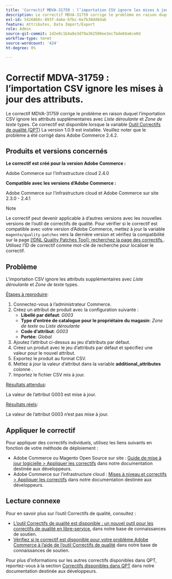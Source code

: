 ```yaml
---
title: 'Correctif MDVA-31759 : l’importation CSV ignore les mises à jour des attributs'
description: Le correctif MDVA-31759 corrige le problème en raison duquel l’importation CSV ignorait les attributs supplémentaires avec les types *Liste déroulante* et *Zone de texte*. Ce correctif est disponible lorsque l’[outil de correctifs de qualité (QPT)](/help/announcements/adobe-commerce-announcements/magento-quality-patches-released-new-tool-to-self-serve-quality-patches.md) 1.0.9 est installé. Veuillez noter que le problème a été corrigé dans Adobe Commerce 2.4.2.
exl-id: 5426866c-893f-4abe-bfbc-6e7b30dd8dab
feature: Attributes, Data Import/Export
role: Admin
source-git-commit: 1d2e0c1b4a8e3d79a362500ee3ec7bde84a6ce0d
workflow-type: tm+mt
source-wordcount: '424'
ht-degree: 0%

---
```


# Correctif MDVA-31759 : l’importation CSV ignore les mises à jour des attributs.

Le correctif MDVA-31759 corrige le problème en raison duquel l’importation CSV ignore les attributs supplémentaires avec *Liste déroulante* et *Zone de texte* types. Ce correctif est disponible lorsque la variable [Outil Correctifs de qualité (QPT)](/help/announcements/adobe-commerce-announcements/magento-quality-patches-released-new-tool-to-self-serve-quality-patches.md) La version 1.0.9 est installée. Veuillez noter que le problème a été corrigé dans Adobe Commerce 2.4.2.

## Produits et versions concernés

**Le correctif est créé pour la version Adobe Commerce :**

Adobe Commerce sur l’infrastructure cloud 2.4.0

**Compatible avec les versions d’Adobe Commerce :**

Adobe Commerce sur l’infrastructure cloud et Adobe Commerce sur site 2.3.0 - 2.4.1

>[!NOTE]
>
>Le correctif peut devenir applicable à d’autres versions avec les nouvelles versions de l’outil de correctifs de qualité. Pour vérifier si le correctif est compatible avec votre version d’Adobe Commerce, mettez à jour la variable `magento/quality-patches` vers la dernière version et vérifiez la compatibilité sur la page [[!DNL Quality Patches Tool]: recherchez la page des correctifs.](https://devdocs.magento.com/quality-patches/tool.html#patch-grid). Utilisez l’ID de correctif comme mot-clé de recherche pour localiser le correctif.

## Problème

L’importation CSV ignore les attributs supplémentaires avec *Liste déroulante* et *Zone de texte* types.

<u>Étapes à reproduire</u>:

1. Connectez-vous à l’administrateur Commerce.
1. Créez un attribut de produit avec la configuration suivante :
   * **Libellé par défaut**: *G003*
   * **Type d’entrée de catalogue pour le propriétaire du magasin**: *Zone de texte* ou *Liste déroulante*
   * **Code d’attribut**: *G003*
   * **Portée**: *Global*
1. Ajoutez l’attribut ci-dessus au jeu d’attributs par défaut.
1. Créez un produit avec le jeu d’attributs par défaut et spécifiez une valeur pour le nouvel attribut.
1. Exportez le produit au format CSV.
1. Mettez à jour la valeur d’attribut dans la variable **additional\_attributes** colonne .
1. Importez le fichier CSV mis à jour.

<u>Résultats attendus</u>:

La valeur de l’attribut G003 est mise à jour.

<u>Résultats réels</u>:

La valeur de l’attribut G003 n’est pas mise à jour.

## Appliquer le correctif

Pour appliquer des correctifs individuels, utilisez les liens suivants en fonction de votre méthode de déploiement :

* Adobe Commerce ou Magento Open Source sur site : [Guide de mise à jour logicielle > Appliquer les correctifs](https://devdocs.magento.com/guides/v2.4/comp-mgr/patching/mqp.html) dans notre documentation destinée aux développeurs.
* Adobe Commerce sur l’infrastructure cloud : [Mises à niveau et correctifs > Appliquer les correctifs](https://devdocs.magento.com/cloud/project/project-patch.html) dans notre documentation destinée aux développeurs.

## Lecture connexe

Pour en savoir plus sur l’outil Correctifs de qualité, consultez :

* [L’outil Correctifs de qualité est disponible : un nouvel outil pour les correctifs de qualité en libre-service.](/help/announcements/adobe-commerce-announcements/magento-quality-patches-released-new-tool-to-self-serve-quality-patches.md) dans notre base de connaissances de soutien.
* [Vérifiez si le correctif est disponible pour votre problème Adobe Commerce à l’aide de l’outil Correctifs de qualité](/help/support-tools/patches-available-in-qpt-tool/check-patch-for-magento-issue-with-magento-quality-patches.md) dans notre base de connaissances de soutien.

Pour plus d’informations sur les autres correctifs disponibles dans QPT, reportez-vous à la section [Correctifs disponibles dans QPT](https://devdocs.magento.com/quality-patches/tool.html#patch-grid) dans notre documentation destinée aux développeurs.
